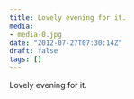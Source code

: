 ```yaml
---
title: Lovely evening for it.
media:
- media-0.jpg
date: "2012-07-27T07:30:14Z"
draft: false
tags: []
---
```

Lovely evening for it.
